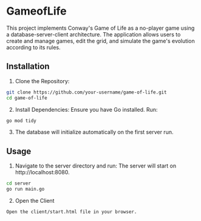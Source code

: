 # GameofLife
This project implements Conway's Game of Life as a no-player game using a database-server-client architecture. The application allows users to create and manage games, edit the grid, and simulate the game's evolution according to its rules.

## Installation
1. Clone the Repository:
```bash
git clone https://github.com/your-username/game-of-life.git
cd game-of-life
```
2. Install Dependencies: Ensure you have Go installed. Run:
```bash
go mod tidy
```
3. The database will initialize automatically on the first server run.

## Usage 

1. Navigate to the server directory and run: The server will start on http://localhost:8080.
```bash
cd server
go run main.go
```

2. Open the Client
```bash
Open the client/start.html file in your browser.
```